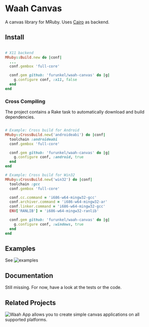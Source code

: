 # Waah Canvas

A canvas library for MRuby. Uses [Cairo](http://cairographics.org/) as backend.

## Install

```ruby

# X11 backend
MRuby::Build.new do |conf|
  ...
  conf.gembox 'full-core'

  conf.gem github: 'furunkel/waah-canvas' do |g|
    g.configure conf, :x11, false
  end
end
```

### Cross Compiling

The project contains a Rake task to automatically download and build dependencies.

```ruby

# Example: Cross build for Android
MRuby::CrossBuild.new('androideabi') do |conf|
  toolchain :androideabi
  conf.gembox 'full-core'

  conf.gem github: 'furunkel/waah-canvas' do |g|
    g.configure conf, :android, true
  end
end

# Example: Cross build for Win32
MRuby::CrossBuild.new('win32') do |conf|
  toolchain :gcc
  conf.gembox 'full-core'

  conf.cc.command = 'i686-w64-mingw32-gcc'
  conf.archiver.command = 'i686-w64-mingw32-ar'
  conf.linker.command = 'i686-w64-mingw32-gcc'
  ENV['RANLIB'] = 'i686-w64-mingw32-ranlib'

  conf.gem github: 'furunkel/waah-canvas' do |g|
    g.configure conf, :windows, true
  end
end
```

## Examples

See ![examples](/examples)


## Documentation

Still missing.  For now, have a look at the tests or the code.

## Related Projects

![Waah App](https://github.com/furunkel/waah-app) allows you to create simple canvas applications on all
supported platforms. 



